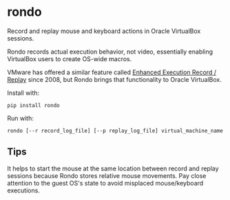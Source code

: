 rondo
=====

Record and replay mouse and keyboard actions in Oracle VirtualBox sessions.

Rondo records actual execution behavior, not video, essentially enabling VirtualBox users to create OS-wide macros.

VMware has offered a similar feature called [Enhanced Execution Record / Replay](http://blogs.vmware.com/workstation/2008/04/enhanced-execut.html) since 2008, but Rondo brings that functionality to Oracle VirtualBox.

Install with:

    pip install rondo

Run with:

    rondo [--r record_log_file] [--p replay_log_file] virtual_machine_name

Tips
---
It helps to start the mouse at the same location between record and replay sessions because Rondo stores relative mouse movements. Pay close attention to the guest OS's state to avoid misplaced mouse/keyboard executions.